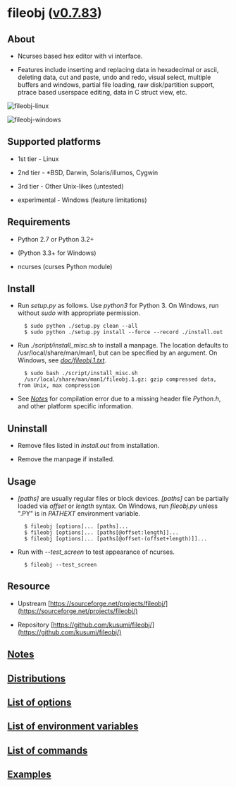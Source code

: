 # fileobj ([v0.7.83](https://github.com/kusumi/fileobj/releases/tag/v0.7.83))

## About

+ Ncurses based hex editor with vi interface.

+ Features include inserting and replacing data in hexadecimal or ascii, deleting data, cut and paste, undo and redo, visual select, multiple buffers and windows, partial file loading, raw disk/partition support, ptrace based userspace editing, data in C struct view, etc.

![fileobj-linux](https://a.fsdn.com/con/app/proj/fileobj/screenshots/fileobj-v0.7.82-linux.png/max/max/1)

![fileobj-windows](https://a.fsdn.com/con/app/proj/fileobj/screenshots/fileobj-v0.7.82-windows.png/max/max/1)

## Supported platforms

+ 1st tier - Linux

+ 2nd tier - \*BSD, Darwin, Solaris/illumos, Cygwin

+ 3rd tier - Other Unix-likes (untested)

+ experimental - Windows (feature limitations)

## Requirements

+ Python 2.7 or Python 3.2+

+ (Python 3.3+ for Windows)

+ ncurses (curses Python module)

## Install

+ Run *setup.py* as follows. Use *python3* for Python 3. On Windows, run without *sudo* with appropriate permission.

        $ sudo python ./setup.py clean --all
        $ sudo python ./setup.py install --force --record ./install.out

+ Run *./script/install_misc.sh* to install a manpage. The location defaults to /usr/local/share/man/man1, but can be specified by an argument. On Windows, see *[doc/fileobj.1.txt](doc/fileobj.1.txt)*.

        $ sudo bash ./script/install_misc.sh
        /usr/local/share/man/man1/fileobj.1.gz: gzip compressed data, from Unix, max compression

+ See *[Notes](doc/README.notes.md)* for compilation error due to a missing header file *Python.h*, and other platform specific information.

## Uninstall

+ Remove files listed in *install.out* from installation.

+ Remove the manpage if installed.

## Usage

+ *[paths]* are usually regular files or block devices. *[paths]* can be partially loaded via *offset* or *length* syntax. On Windows, run *fileobj.py* unless ".PY" is in *PATHEXT* environment variable.

        $ fileobj [options]... [paths]...
        $ fileobj [options]... [paths[@offset:length]]...
        $ fileobj [options]... [paths[@offset-(offset+length)]]...

+ Run with *--test_screen* to test appearance of ncurses.

        $ fileobj --test_screen

## Resource

+ Upstream [https://sourceforge.net/projects/fileobj/](https://sourceforge.net/projects/fileobj/)

+ Repository [https://github.com/kusumi/fileobj/](https://github.com/kusumi/fileobj/)

## [Notes](doc/README.notes.md)

## [Distributions](doc/README.distributions.md)

## [List of options](doc/README.list_of_options.md)

## [List of environment variables](doc/README.list_of_environment_variables.md)

## [List of commands](doc/README.list_of_commands.md)

## [Examples](doc/README.examples.md)
